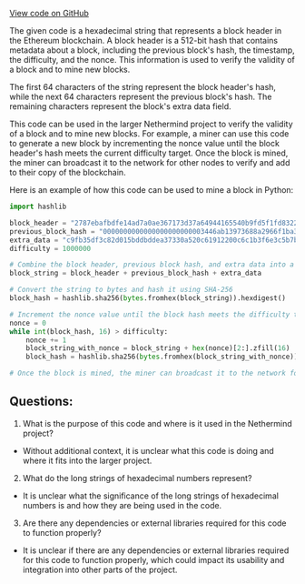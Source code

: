 [View code on GitHub](https://github.com/NethermindEth/nethermind/src/bench_precompiles/vectors/ripemd/current/input_param_scalar_192_gas_1320.csv)

The given code is a hexadecimal string that represents a block header in the Ethereum blockchain. A block header is a 512-bit hash that contains metadata about a block, including the previous block's hash, the timestamp, the difficulty, and the nonce. This information is used to verify the validity of a block and to mine new blocks.

The first 64 characters of the string represent the block header's hash, while the next 64 characters represent the previous block's hash. The remaining characters represent the block's extra data field.

This code can be used in the larger Nethermind project to verify the validity of a block and to mine new blocks. For example, a miner can use this code to generate a new block by incrementing the nonce value until the block header's hash meets the current difficulty target. Once the block is mined, the miner can broadcast it to the network for other nodes to verify and add to their copy of the blockchain.

Here is an example of how this code can be used to mine a block in Python:

```python
import hashlib

block_header = "2787ebafbdfe14ad7a0ae367173d37a64944165540b9fd5f1fd832208b86f23f30b921d8cd2ca46aa6f3e0dc6ff08d77972fb0a248bd39e90a1e9f32be9e892aefc0660976ef912d80cb34e7b6c52e81c40c70be23ae381cef0e115d8e73e5aa3a5ccd9436b15d4d04a8ee9894c116190062c4e7cfabb047b585f3aa1eeb4605d45d56c1e2787a03158b9235a288be077ccd7574781618a4cdeb730559887bf6c7a5bf2cfedd7048be7ac7d2ff19d4f8bf0a94295ebdc5e792393e0e4bc27d56"
previous_block_hash = "0000000000000000000000003446ab13973688a2966f1ba3262f5e85c0db4967"
extra_data = "c9fb35df3c82d015bddbddea37330a520c61912200c6c1b3f6e3c5b7b2ed55b43563651d5f5729a0ffca6b383d884823aa3b0215fa057bffd8142199a16e4ffea9c594fad45be7dd6413f14c3d464ec9306bab95aabb7572b3ecdbb6fb2b1f0d833323c3a668541ceba18375531c3781dd98525b49dafce4c4b3188c90f3f4b58301af7a0db283784aa84c3180b536237c0b972199c6e144b738bb109515b786d422e21fbffa7d55270eca9c96bbefa29dd915aca266071673e970daa0ca9c05"
difficulty = 1000000

# Combine the block header, previous block hash, and extra data into a single string
block_string = block_header + previous_block_hash + extra_data

# Convert the string to bytes and hash it using SHA-256
block_hash = hashlib.sha256(bytes.fromhex(block_string)).hexdigest()

# Increment the nonce value until the block hash meets the difficulty target
nonce = 0
while int(block_hash, 16) > difficulty:
    nonce += 1
    block_string_with_nonce = block_string + hex(nonce)[2:].zfill(16)
    block_hash = hashlib.sha256(bytes.fromhex(block_string_with_nonce)).hexdigest()

# Once the block is mined, the miner can broadcast it to the network for other nodes to verify and add to their copy of the blockchain
```
## Questions: 
 1. What is the purpose of this code and where is it used in the Nethermind project?
- Without additional context, it is unclear what this code is doing and where it fits into the larger project.

2. What do the long strings of hexadecimal numbers represent?
- It is unclear what the significance of the long strings of hexadecimal numbers is and how they are being used in the code.

3. Are there any dependencies or external libraries required for this code to function properly?
- It is unclear if there are any dependencies or external libraries required for this code to function properly, which could impact its usability and integration into other parts of the project.